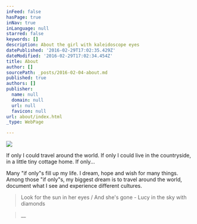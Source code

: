 ```yaml
---
inFeed: false
hasPage: true
inNav: true
inLanguage: null
starred: false
keywords: []
description: About the girl with kaleidoscope eyes
datePublished: '2016-02-29T17:02:35.429Z'
dateModified: '2016-02-29T17:02:34.454Z'
title: About
author: []
sourcePath: _posts/2016-02-04-about.md
published: true
authors: []
publisher:
  name: null
  domain: null
  url: null
  favicon: null
url: about/index.html
_type: WebPage

---
```

![](https://s3-us-west-2.amazonaws.com/the-grid-img/p/506ac7efdccd3b384716408bfcc89521eaaf4f2a.png)

If only I could travel around the world. If only I could live in the countryside, in a little tiny cottage home. If only...

Many "if only"s fill up my life. I dream, hope and wish for many things. Among those "if only"s, my biggest dream is to travel around the world, document what I see and experience different cultures. 
> 
> Look for the sun in her eyes / And she's gone - Lucy in the sky with diamonds

> __